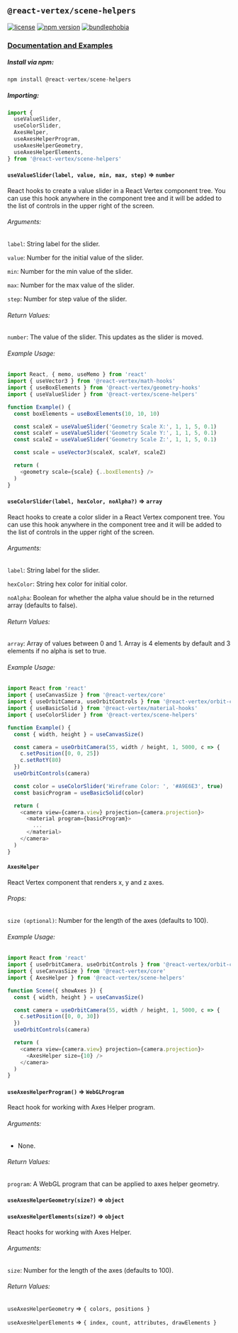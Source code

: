 ## `@react-vertex/scene-helpers`

[![license](https://img.shields.io/github/license/mashape/apistatus.svg?maxAge=2592000)](https://github.com/sghall/react-vertex/blob/master/packages/scene-helpers/LICENSE)
[![npm version](https://img.shields.io/npm/v/@react-vertex/scene-helpers.svg)](https://www.npmjs.com/package/@react-vertex/scene-helpers)
[![bundlephobia](https://badgen.net/bundlephobia/minzip/@react-vertex/scene-helpers)](https://bundlephobia.com/result?p=@react-vertex/scene-helpers)

### [Documentation and Examples](https://react-vertex.com)

##### Install via npm:
```js
npm install @react-vertex/scene-helpers
```

##### Importing:

```js
import {
  useValueSlider,
  useColorSlider,
  AxesHelper,
  useAxesHelperProgram,
  useAxesHelperGeometry,
  useAxesHelperElements,
} from '@react-vertex/scene-helpers'
```
#### `useValueSlider(label, value, min, max, step)` => `number`

React hooks to create a value slider in a React Vertex component tree. You can use this hook anywhere in the component tree and it will be added to the list of controls in the upper right of the screen.

###### Arguments:

`label`: String label for the slider.

`value`: Number for the initial value of the slider.

`min`: Number for the min value of the slider.

`max`: Number for the max value of the slider.

`step`: Number for step value of the slider.

###### Return Values:

`number`: The value of the slider.  This updates as the slider is moved.

###### Example Usage:

```js
import React, { memo, useMemo } from 'react'
import { useVector3 } from '@react-vertex/math-hooks'
import { useBoxElements } from '@react-vertex/geometry-hooks'
import { useValueSlider } from '@react-vertex/scene-helpers'

function Example() {
  const boxElements = useBoxElements(10, 10, 10)

  const scaleX = useValueSlider('Geometry Scale X:', 1, 1, 5, 0.1)
  const scaleY = useValueSlider('Geometry Scale Y:', 1, 1, 5, 0.1)
  const scaleZ = useValueSlider('Geometry Scale Z:', 1, 1, 5, 0.1)

  const scale = useVector3(scaleX, scaleY, scaleZ)

  return (
    <geometry scale={scale} {..boxElements} />
  )
}
```

#### `useColorSlider(label, hexColor, noAlpha?)` => `array`

React hooks to create a color slider in a React Vertex component tree. You can use this hook anywhere in the component tree and it will be added to the list of controls in the upper right of the screen.

###### Arguments:

`label`: String label for the slider.

`hexColor`: String hex color for initial color.

`noAlpha`: Boolean for whether the alpha value should be in the returned array (defaults to false).

###### Return Values:

`array`: Array of values between 0 and 1.  Array is 4 elements by default and 3 elements if no alpha is set to true.

###### Example Usage:

```js
import React from 'react'
import { useCanvasSize } from '@react-vertex/core'
import { useOrbitCamera, useOrbitControls } from '@react-vertex/orbit-camera'
import { useBasicSolid } from '@react-vertex/material-hooks'
import { useColorSlider } from '@react-vertex/scene-helpers'

function Example() {
  const { width, height } = useCanvasSize()

  const camera = useOrbitCamera(55, width / height, 1, 5000, c => {
    c.setPosition([0, 0, 25])
    c.setRotY(80)
  })
  useOrbitControls(camera)

  const color = useColorSlider('Wireframe Color: ', '#A9E6E3', true)
  const basicProgram = useBasicSolid(color)

  return (
    <camera view={camera.view} projection={camera.projection}>
      <material program={basicProgram}>
        ...
      </material>
    </camera>
  )
}
```

#### `AxesHelper`

React Vertex component that renders x, y and z axes.

###### Props:

`size (optional)`: Number for the length of the axes (defaults to 100).

###### Example Usage:

```js
import React from 'react'
import { useOrbitCamera, useOrbitControls } from '@react-vertex/orbit-camera'
import { useCanvasSize } from '@react-vertex/core'
import { AxesHelper } from '@react-vertex/scene-helpers'

function Scene({ showAxes }) {
  const { width, height } = useCanvasSize()

  const camera = useOrbitCamera(55, width / height, 1, 5000, c => {
    c.setPosition([0, 0, 30])
  })
  useOrbitControls(camera)

  return (
    <camera view={camera.view} projection={camera.projection}>
      <AxesHelper size={10} />
    </camera>
  )
}
```

#### `useAxesHelperProgram()` => `WebGLProgram`

React hook for working with Axes Helper program.

###### Arguments:
- None.

###### Return Values:

`program`: A WebGL program that can be applied to axes helper geometry.

#### `useAxesHelperGeometry(size?)` => `object`
#### `useAxesHelperElements(size?)` => `object`

React hooks for working with Axes Helper.

###### Arguments:

`size`: Number for the length of the axes (defaults to 100).

###### Return Values:

`useAxesHelperGeometry` => `{ colors, positions }`

`useAxesHelperElements` => `{ index, count, attributes, drawElements }`
